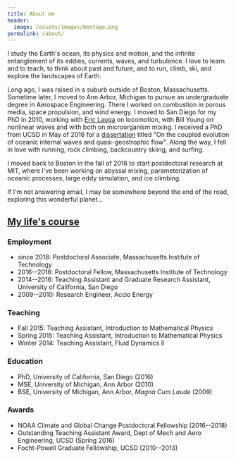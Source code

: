 ```yaml
---
title: About me
header:
  image: /assets/images/montage.png
permalink: /about/
---
```


I study the Earth's ocean, its physics and motion, and
the infinite entanglement of its eddies, currents, waves, and turbulence.
I love to learn and to teach, to think about past and future, and to 
run, climb, ski, and explore the landscapes of Earth. 

Long ago, I was raised in a suburb outside of Boston, Massachusetts. 
Sometime later, I moved to Ann Arbor, Michigan to pursue an undergraduate 
degree in Aerospace Engineering. 
There I worked on combustion in porous 
media, space propulsion, and wind energy. 
I moved to San Diego for my PhD in 2010, working with [Eric Lauga][] 
on locomotion, with Bill Young on nonlinear waves and with both 
on microorganism mixing.
I received a PhD from UCSD in May of 2016 for a 
[dissertation][] titled "On the coupled 
evolution of oceanic internal waves and quasi-geostrophic flow".
Along the way, I fell in love with running, rock climbing, 
backcountry skiing, and surfing.

I moved back to Boston in the fall of 2016 to start postdoctoral research 
at MIT, where I've been working on abyssal mixing, parameterization of 
oceanic processes, large eddy simulation, and ice climbing.

If I'm not answering email, I may be somewhere beyond the end of the road, 
exploring this wonderful planet...

## [My life's course]

### Employment

* since 2018: Postdoctoral Associate, Massachusetts Institute of Technology
* 2016--2018: Postdoctoral Fellow, Massachusetts Institute of Technology
* 2014--2016: Teaching Assistant and Graduate Research Assistant, University of California, San Diego
* 2009--2010: Research Engineer, Accio Energy

### Teaching

* Fall 2015: Teaching Assistant, Introduction to Mathematical Physics
* Spring 2015: Teaching Assistant, Introduction to Mathematical Physics 
* Winter 2014: Teaching Assistant, Fluid Dynamics II

### Education

* PhD, University of California, San Diego (2016) 
* MSE, University of Michigan, Ann Arbor (2010) 
* BSE, University of Michigan, Ann Arbor, *Magna Cum Laude* (2009)

### Awards

* NOAA Climate and Global Change Postdoctoral Fellowship (2016--2018)
* Outstanding Teaching Assistant Award, Dept of Mech and Aero Engineering, UCSD (Spring 2016)
* Focht-Powell Graduate Fellowship, UCSD (2010--2013)

[My life's course]: https://glwagner.github.io/assets/pdf/glwCv.pdf
[ever-changing currents]: http://oceanservice.noaa.gov/facts/eddy.html
[subsurface internal waves]: https://en.wikipedia.org/wiki/Internal_wave
[NOAA Climate & Global Change Postdoctoral Fellowship]: http://vsp.ucar.edu/cgc/current-awards-alumni 
[Raffaele Ferrari]: http://ferrari.mit.edu 
[Bill Young]: http://pordlabs.ucsd.edu/wryoung/
[Eric Lauga]: http://www.damtp.cam.ac.uk/user/lauga/
[dissertation]: https://glwagner.github.io/publications/
[bottom-enhanced ocean turbulence]: http://www.nature.com/nature/journal/v513/n7517/full/513179a.html
